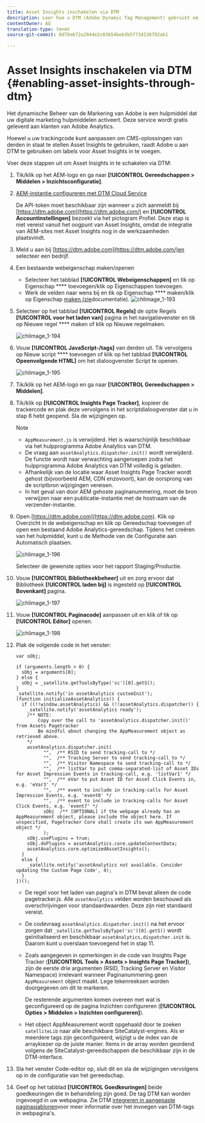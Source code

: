 ```yaml
---
title: Asset Insights inschakelen via DTM
description: Leer hoe u DTM (Adobe Dynamic Tag Management) gebruikt om Asset Insights in te schakelen.
contentOwner: AG
translation-type: tm+mt
source-git-commit: 0d70a672a2944e2c03b54beb3b5f734136792ab1

---
```



# Asset Insights inschakelen via DTM {#enabling-asset-insights-through-dtm}

Het dynamische Beheer van de Markering van Adobe is een hulpmiddel dat uw digitale marketing hulpmiddelen activeert. Deze service wordt gratis geleverd aan klanten van Adobe Analytics.

Hoewel u uw trackingcode kunt aanpassen om CMS-oplossingen van derden in staat te stellen Asset Insights te gebruiken, raadt Adobe u aan DTM te gebruiken om labels voor Asset Insights in te voegen.

Voer deze stappen uit om Asset Insights in te schakelen via DTM:

1. Tik/klik op het AEM-logo en ga naar **[!UICONTROL Gereedschappen > Middelen > Inzichtsconfiguratie]**.
1. [AEM-instantie configureren met DTM Cloud Service](../sites-administering/dtm.md)

   De API-token moet beschikbaar zijn wanneer u zich aanmeldt bij [https://dtm.adobe.com](https://dtm.adobe.com/) en **[!UICONTROL Accountinstellingen]** bezoekt via het pictogram Profiel. Deze stap is niet vereist vanuit het oogpunt van Asset Insights, omdat de integratie van AEM-sites met Asset Insights nog in de werkzaamheden plaatsvindt.

1. Meld u aan bij [https://dtm.adobe.com](https://dtm.adobe.com/)en selecteer een bedrijf.
1. Een bestaande webeigenschap maken/openen

   * Selecteer het tabblad **[!UICONTROL Webeigenschappen]** en tik op Eigenschap **** toevoegen/klik op Eigenschappen toevoegen.
   * Werk de velden naar wens bij en tik op Eigenschap **** maken/klik op Eigenschap [maken (zie](https://helpx.adobe.com/experience-manager/using/dtm.html)documentatie).
   ![chlimage_1-193](assets/chlimage_1-193.png)

1. Selecteer op het tabblad **[!UICONTROL Regels]** de optie Regels **[!UICONTROL voor het laden van]** pagina in het navigatievenster en tik op Nieuwe regel **** maken of klik op Nieuwe regelmaken.

   ![chlimage_1-194](assets/chlimage_1-194.png)

1. Vouw **[!UICONTROL JavaScript-/tags]** van derden uit. Tik vervolgens op Nieuw script **** toevoegen of klik op het tabblad **[!UICONTROL Opeenvolgende HTML]** om het dialoogvenster Script te openen.

   ![chlimage_1-195](assets/chlimage_1-195.png)

1. Tik/klik op het AEM-logo en ga naar **[!UICONTROL Gereedschappen > Middelen]**.
1. Tik/klik op **[!UICONTROL Insights Page Tracker]**, kopieer de trackercode en plak deze vervolgens in het scriptdialoogvenster dat u in stap 6 hebt geopend. Sla de wijzigingen op.

   >[!NOTE]
   >
   >* `AppMeasurement.js` is verwijderd. Het is waarschijnlijk beschikbaar via het hulpprogramma Adobe Analytics van DTM.
   >* De vraag aan `assetAnalytics.dispatcher.init()` wordt verwijderd. De functie wordt naar verwachting aangeroepen zodra het hulpprogramma Adobe Analytics van DTM volledig is geladen.
   >* Afhankelijk van de locatie waar Asset Insights Page Tracker wordt gehost (bijvoorbeeld AEM, CDN enzovoort), kan de oorsprong van de scriptbron wijzigingen vereisen.
   >* In het geval van door AEM gehoste paginanummering, moet de bron verwijzen naar een publicatie-instantie met de hostnaam van de verzender-instantie.



1. Open [https://dtm.adobe.com](https://dtm.adobe.com). Klik op Overzicht in de webeigenschap en klik op Gereedschap toevoegen of open een bestaand Adobe Analytics-gereedschap. Tijdens het creëren van het hulpmiddel, kunt u de Methode van de Configuratie aan Automatisch plaatsen.

   ![chlimage_1-196](assets/chlimage_1-196.png)

   Selecteer de gewenste opties voor het rapport Staging/Productie.

1. Vouw **[!UICONTROL Bibliotheekbeheer]** uit en zorg ervoor dat Bibliotheek **[!UICONTROL laden bij]** is ingesteld op **[!UICONTROL Bovenkant]** pagina.

   ![chlimage_1-197](assets/chlimage_1-197.png)

1. Vouw **[!UICONTROL Paginacode]** aanpassen uit en klik of tik op **[!UICONTROL Editor]** openen.

   ![chlimage_1-198](assets/chlimage_1-198.png)

1. Plak de volgende code in het venster:

   ```
   var sObj;
   
   if (arguments.length > 0) {
     sObj = arguments[0];
   } else {
     sObj = _satellite.getToolsByType('sc')[0].getS();
   }
   _satellite.notify('in assetAnalytics customInit');
   (function initializeAssetAnalytics() {
     if ((!!window.assetAnalytics) && (!!assetAnalytics.dispatcher)) {
       _satellite.notify('assetAnalytics ready');
       /** NOTE:
           Copy over the call to 'assetAnalytics.dispatcher.init()' from Assets Pagetracker
           Be mindful about changing the AppMeasurement object as retrieved above.
       */
       assetAnalytics.dispatcher.init(
             "",  /** RSID to send tracking-call to */
             "",  /** Tracking Server to send tracking-call to */
             "",  /** Visitor Namespace to send tracking-call to */
             "",  /** listVar to put comma-separated-list of Asset IDs for Asset Impression Events in tracking-call, e.g. 'listVar1' */
             "",  /** eVar to put Asset ID for Asset Click Events in, e.g. 'eVar3' */
             "",  /** event to include in tracking-calls for Asset Impression Events, e.g. 'event8' */
             "",  /** event to include in tracking-calls for Asset Click Events, e.g. 'event7' */
             sObj  /** [OPTIONAL] if the webpage already has an AppMeasurement object, please include the object here. If unspecified, Pagetracker Core shall create its own AppMeasurement object */
             );
       sObj.usePlugins = true;
       sObj.doPlugins = assetAnalytics.core.updateContextData;
       assetAnalytics.core.optimizedAssetInsights();
     }
     else {
       _satellite.notify('assetAnalytics not available. Consider updating the Custom Page Code', 4);
     }
   })();
   ```

   * De regel voor het laden van pagina&#39;s in DTM bevat alleen de code pagetracker.js. Alle `assetAnalytics` velden worden beschouwd als overschrijvingen voor standaardwaarden. Deze zijn niet standaard vereist.
   * De codevraag `assetAnalytics.dispatcher.init()` na het ervoor zorgen dat `_satellite.getToolsByType('sc')[0].getS()` wordt geïnitialiseerd en beschikbaar `assetAnalytics,dispatcher.init` is. Daarom kunt u overslaan toevoegend het in stap 11.
   * Zoals aangegeven in opmerkingen in de code van Insights Page Tracker (**[!UICONTROL Tools > Assets > Insights Page Tracker]**), zijn de eerste drie argumenten (RSID, Tracking Server en Visitor Namespace) irrelevant wanneer Paginanummering geen `AppMeasurement` object maakt. Lege tekenreeksen worden doorgegeven om dit te markeren.

      De resterende argumenten komen overeen met wat is geconfigureerd op de pagina Inzichten configureren (**[!UICONTROL Opties > Middelen > Inzichten configureren]**).

   * Het object AppMeasurement wordt opgehaald door te zoeken `satelliteLib` naar alle beschikbare SiteCatalyst-engines. Als er meerdere tags zijn geconfigureerd, wijzigt u de index van de arraykiezer op de juiste manier. Items in de array worden geordend volgens de SiteCatalyst-gereedschappen die beschikbaar zijn in de DTM-interface.

1. Sla het venster Code-editor op, sluit dit en sla de wijzigingen vervolgens op in de configuratie van het gereedschap.
1. Geef op het tabblad **[!UICONTROL Goedkeuringen]** beide goedkeuringen die in behandeling zijn goed. De tag DTM kan worden ingevoegd in uw webpagina. Zie DTM [integreren in aangepaste paginasjablonen](https://blogs.adobe.com/experiencedelivers/experience-management/integrating-dtm-custom-aem6-page-template/)voor meer informatie over het invoegen van DTM-tags in webpagina&#39;s.
